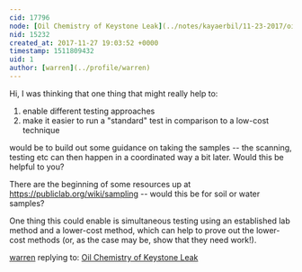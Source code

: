 ```yaml
---
cid: 17796
node: [Oil Chemistry of Keystone Leak](../notes/kayaerbil/11-23-2017/oil-chemistry-of-keystone-leak)
nid: 15232
created_at: 2017-11-27 19:03:52 +0000
timestamp: 1511809432
uid: 1
author: [warren](../profile/warren)
---
```


Hi, I was thinking that one thing that might really help to:

1. enable different testing approaches
2. make it easier to run a "standard" test in comparison to a low-cost technique

would be to build out some guidance on taking the samples -- the scanning, testing etc can then happen in a coordinated way a bit later. Would this be helpful to you? 

There are the beginning of some resources up at https://publiclab.org/wiki/sampling -- would this be for soil or water samples? 

One thing this could enable is simultaneous testing using an established lab method and a lower-cost method, which can help to prove out the lower-cost methods (or, as the case may be, show that they need work!). 

[warren](../profile/warren) replying to: [Oil Chemistry of Keystone Leak](../notes/kayaerbil/11-23-2017/oil-chemistry-of-keystone-leak)

